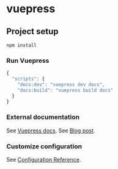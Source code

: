 # vuepress

## Project setup
```
npm install
```

### Run Vuepress
``` js
{
  "scripts": {
    "docs:dev": "vuepress dev docs",
    "docs:build": "vuepress build docs"
  }
}
```

### External documentation
See [Vuepress docs](https://vuepress.vuejs.org/).
See [Blog post](https://gilberttanner.com/blog/how-to-create-a-documentation-website-usingvuepress).

### Customize configuration
See [Configuration Reference](https://cli.vuejs.org/config/).
